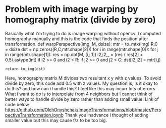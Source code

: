 
# Problem with image warping by homography matrix (divide by zero)

Basically what i'm trying to do is image warping without opencv.
I computed homography manually and this is the code that finds the position after transformation.
def warpPerspective(img, M, dsize):
    mtr = to_mtx(img)
    R,C = dsize
    dst = np.zeros((R,C,mtr.shape[2]))
    for i in range(mtr.shape[0]):
        for j in range(mtr.shape[1]):
            res = np.dot(M, [i,j,1])
            i2,j2,_ = (res / res[2] + 0.5).astype(int)
            if i2 >= 0 and i2 < R:
                if j2 >= 0 and j2 < C:
                    dst[i2,j2] = mtr[i,j]
    
    return to_img(dst)

Here, homography matrix M divides two resultant x y with z values.
To avoid divide by zero, this code add 0.5 with z values.
My question is, is it okay to do this? and how can i handle this?
I feel like this may incurr lots of errors.
What i want to do is to interpolate from 4 neighbors  but I cannot think of better ways to handle divide by zero rather than adding small value.
Link of code below
https://github.com/OlehOnyshchak/ImageTransformations/blob/master/PerspectiveTransformation.ipynb
Thank you inadvance
i thought of adding smaller value but this may cause f/z to be too big.

        